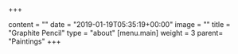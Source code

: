+++

content = ""
date = "2019-01-19T05:35:19+00:00"
image = ""
title = "Graphite Pencil"
type = "about"
[menu.main]
weight = 3
parent= "Paintings"
+++
